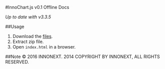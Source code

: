 #InnoChart.js v0.1 Offline Docs

*Up to date with v3.3.5*

##Usage

1. Download the [files](https://github.com/AAlakkad/InnoChart.js-Docs/archive/master.zip).
2. Extract zip file.
3. Open `index.html` in a browser.


##Note
© 2016 INNONEXT. 2014 COPYRIGHT BY INNONEXT, ALL RIGHTS RESERVED.